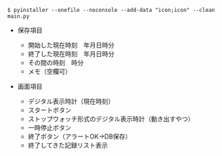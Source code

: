 ```
$ pyinstaller --onefile --noconsole --add-data "icon;icon" --clean main.py
```

* 保存項目
  * 開始した現在時刻　年月日時分
  * 終了した現在時刻　年月日時分
  * その間の時刻　時分
  * メモ（空欄可）

* 画面項目
  * デジタル表示時計（現在時刻）
  * スタートボタン
  * ストップウォッチ形式のデジタル表示時計（動き出すやつ）
  * 一時停止ボタン
  * 終了ボタン（アラートOK→DB保存）
  * 終了してきた記録リスト表示
